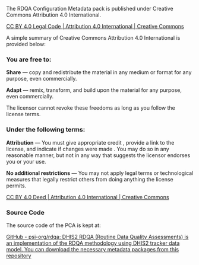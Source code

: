 The RDQA Configuration Metadata pack is published under Creative Commons Attribution 4.0 International.

[CC BY 4.0 Legal Code | Attribution 4.0 International | Creative Commons](https://creativecommons.org/licenses/by/4.0/legalcode.en)

A simple summary of Creative Commons Attribution 4.0 International is provided below:

### You are free to:
**Share** — copy and redistribute the material in any medium or format for any purpose, even commercially.

**Adapt** — remix, transform, and build upon the material for any purpose, even commercially.

The licensor cannot revoke these freedoms as long as you follow the license terms.

### Under the following terms:
**Attribution** — You must give appropriate credit , provide a link to the license, and indicate if changes were made . You may do so in any reasonable manner, but not in any way that suggests the licensor endorses you or your use.

**No additional restrictions** — You may not apply legal terms or technological measures that legally restrict others from doing anything the license permits.

[CC BY 4.0 Deed | Attribution 4.0 International | Creative Commons]((https://creativecommons.org/licenses/by/4.0/legalcode.en))

### Source Code
The source code of the PCA is kept at:

[GitHub - psi-org/rdqa: DHIS2 RDQA (Routine Data Quality Assessments) is an implementation of the RDQA methodology using DHIS2 tracker data model. You can download the necessary metadata packages from this repository](https://github.com/psi-org/rdqa)